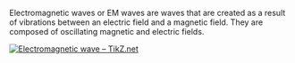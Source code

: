 Electromagnetic waves or EM waves are waves that are created as a result of vibrations between an electric field and a magnetic field.
They are composed of oscillating magnetic and electric fields.

[![Electromagnetic wave – TikZ.net](https://tikz.net/files/electromagnetic_wave-001.png)](https://www.google.com/url?sa=i&url=https%3A%2F%2Ftikz.net%2Felectromagnetic_wave%2F&psig=AOvVaw2ZldTI7zwxfbTbzlDHVOob&ust=1669403725906000&source=images&cd=vfe&ved=0CA8QjRxqFwoTCID0ptLDx_sCFQAAAAAdAAAAABA0)